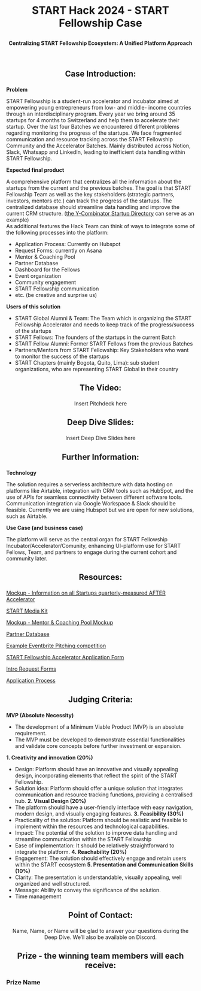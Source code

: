 # <p align="center"> START Hack 2024 - START Fellowship Case </p>

**<p align="center"> Centralizing START Fellowship Ecosystem: A Unified Platform Approach </p>**

<br>

## <p align="center"> Case Introduction: </p>

**<p align="left"> Problem </p>**

START Fellowship is a student-run accelerator and incubator aimed at empowering young entrepreneurs from low- and middle- income countries through an interdisciplinary program. Every year we bring around 35 startups for 4 months to Switzerland and help them to accelerate their startup. Over the last four Batches we encountered different problems regarding monitoring the progress of the startups. We face fragmented communication and resource tracking across the START Fellowship Community and the Accelerator Batches. Mainly distributed across Notion, Slack, Whatsapp and LinkedIn, leading to inefficient data handling within START Fellowship.

**<p align="left"> Expected final product </p>**

A comprehensive platform that centralizes all the information about the startups from the current and the previous batches. The goal is that START Fellowship Team as well as the key stakeholders (strategic partners, investors, mentors etc.)  can track the progress of the startups. The centralized database should streamline data handling and improve the current CRM structure. ([the Y-Combinator Startup Directory](https://www.ycombinator.com/companies?batch=S23) can serve as an example)  
As additional features the Hack Team can think of ways to integrate some of the following processes into the platform:

+ Application Process: Currently on Hubspot 
+ Request Forms: currently on Asana 
+ Mentor & Coaching Pool
+ Partner Database
+ Dashboard for the Fellows
+ Event organization
+ Community engagement
+ START Fellowship communication
+ etc. (be creative and surprise us)

**<p align="left"> Users of this solution </p>**

+ START Global Alumni & Team: The Team which is organizing the START Fellowship Accelerator and needs to keep track of the progress/success of the startups
+ START Fellows: The founders of the startups in the current Batch
+ START Fellow Alumni: Former START Fellows from the previous Batches
+ Partners/Mentors from START Fellowship: Key Stakeholders who want to monitor the success of the startups
+ START Chapters (mainly Bogota, Quito, Lima): sub student organizations, who are representing START Global in their country


## <p align="center"> The Video: </p>

<p align="center"> Insert Pitchdeck here </p>

## <p align="center"> Deep Dive Slides: </p>

<p align="center"> Insert Deep Dive Slides here </p>

## <p align="center"> Further Information: </p>

**<p align="left"> Technology </p>**

The solution requires a serverless architecture with data hosting on platforms like Airtable, integration with CRM tools such as HubSpot, and the use of APIs for seamless connectivity between different software tools. Communication integration via Google Workspace & Slack should be feasible. Currently we are using Hubspot but we are open for new solutions, such as Airtable.

**<p align="left"> Use Case (and business case) </p>**
The platform will serve as the central organ for START Fellowship Incubator/Accelerator/Comunity, enhancing UI-platform use for START Fellows, Team, and partners to engage during the current cohort and community later.

##  <p align="center"> Resources: </p>

[Mockup - Information on all Startups quarterly-measured AFTER Accelerator](https://docs.google.com/spreadsheets/d/1tvsNZGF2nvwiWPqqJQE77h-1ADf98hCeLWJNj4_owVA/edit?usp=sharing)

[START Media Kit](https://startglobal.frontify.com/)

[Mockup - Mentor & Coaching Pool Mockup](https://docs.google.com/spreadsheets/d/1xBonv943-RjuO0Sn9IOoA6CrVMXD-wyEs8Yk2uLQ368/edit?usp=sharing)

[Partner Database](https://startglobal1920.notion.site/Partners-START-Fellowship-82bcf09c3b7d43c19778a7b03882c03c)

[Example Eventbrite Pitching competition](https://www.eventbrite.com/e/start-fellowship-partner-reception-in-bogota-tickets-690888535207?aff=oddtdtcreator)

[START Fellowship Accelerator Application Form](https://share.hsforms.com/1ekEX1rGkSPmmbdZEmMOpCA49mld)

[Intro Request Forms](https://drive.google.com/drive/folders/1UPjZzPggJ9YhgXix2ocBy4GrwsByByZ9?usp=sharing)

[Application Process ](https://drive.google.com/drive/folders/1UPjZzPggJ9YhgXix2ocBy4GrwsByByZ9?usp=sharing)


## <p align="center"> Judging Criteria: </p>

**MVP (Absolute Necessity)**
+ The development of a Minimum Viable Product (MVP) is an absolute requirement.
+ The MVP must be developed to demonstrate essential functionalities and validate core concepts before further investment or expansion.

**1. Creativity and innovation (20%)**
+ Design: Platform should have an innovative and visually appealing design, incorporating elements that reflect the spirit of the START Fellowship.
+ Solution idea: Platform should offer a unique solution that integrates communication and resource tracking functions, providing a centralised hub.
**2. Visual Design (20%)**
+ The platform should have a user-friendly interface with easy navigation, modern design, and visually engaging features.
**3. Feasibility (30%)**
+ Practicality of the solution: Platform should be realistic and feasible to implement within the resources and technological capabilities.
+ Impact: The potential of the solution to improve data handling and streamline communication within the START Fellowship
+ Ease of implementation: It should be relatively straightforward to integrate the platform.
**4. Reachability (20%)**
+ Engagement: The solution should effectively engage and retain users within the START ecosystem
**5. Presentation and Communication Skills (10%)**
+ Clarity: The presentation is understandable, visually appealing, well organized and well structured.
+ Message: Ability to convey the significance of the solution.
+ Time management


## <p align="center"> Point of Contact: </p>

<p align="center"> Name, Name, or Name will be glad to answer your questions during the Deep Dive. We’ll also be available on Discord. </p>


## <p align="center"> Prize - the winning team members will each receive: </p>

### Prize Name
